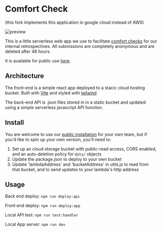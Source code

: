 
# Comfort Check

(this fork implements this application in google cloud instead of AWS)

![preview](preview.png)

This is a little serverless web app we use to facilitate [comfort checks](https://www.funretrospectives.com/safety-check/) for our internal retrospectives. All submissions are completely anonymous and are deleted after 48 hours.

It is available for public use [here](https://storage.googleapis.com/comfort-checks/index.html?id=6ab4b8be-0c0d-4408-9f7b-9529c70d1177).

## Architecture

The front-end is a simple react app deployed to a stacic cloud hosting bucket. Built with [Vite](https://vitejs.dev/) and styled with [tailwind](https://tailwindcss.com/)

The back-end API is .json files stored in in a static bucket and updated using a simple serverless javascript API function.
## Install

You are welcome to use our [public installation](https://comfort-checks.s3.us-east-2.amazonaws.com/index.html) for your own team, but if you'd like to spin up your own version, you'll need to:

1. Set up an cloud storage bucket with public-read access, CORS enabled, and an auto-deletion policy for `data/` objects
2. Update the package.json to deploy to your own bucket
3. Update 'lambdaAddress' and 'bucketAddress' in utils.js to read from that bucket, and to send updates to your lambda's http address

## Usage

Back end deploy: `npm run deploy:api`

Front end deploy: `npm run deploy:app`

Local API test: `npm run test:handler`

Local App server: `npm run dev`
